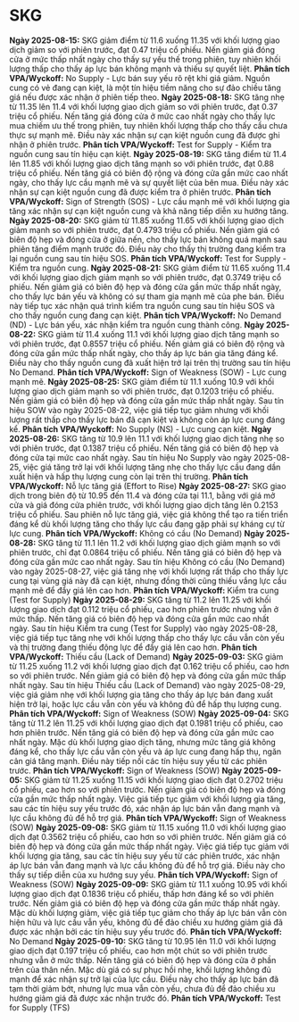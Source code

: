 # SKG

**Ngày 2025-08-15:** SKG giảm điểm từ 11.6 xuống 11.35 với khối lượng giao dịch giảm so với phiên trước, đạt 0.47 triệu cổ phiếu. Nến giảm giá đóng cửa ở mức thấp nhất ngày cho thấy sự yếu thế trong phiên, tuy nhiên khối lượng thấp cho thấy áp lực bán không mạnh và thiếu sự quyết liệt. **Phân tích VPA/Wyckoff:** No Supply - Lực bán suy yếu rõ rệt khi giá giảm. Nguồn cung có vẻ đang cạn kiệt, là một tín hiệu tiềm năng cho sự đảo chiều tăng giá nếu được xác nhận ở phiên tiếp theo.
**Ngày 2025-08-18:** SKG tăng nhẹ từ 11.35 lên 11.4 với khối lượng giao dịch giảm so với phiên trước, đạt 0.37 triệu cổ phiếu. Nến tăng giá đóng cửa ở mức cao nhất ngày cho thấy lực mua chiếm ưu thế trong phiên, tuy nhiên khối lượng thấp cho thấy cầu chưa thực sự mạnh mẽ. Điều này xác nhận sự cạn kiệt nguồn cung đã được ghi nhận ở phiên trước. **Phân tích VPA/Wyckoff:** Test for Supply - Kiểm tra nguồn cung sau tín hiệu cạn kiệt.
**Ngày 2025-08-19:** SKG tăng điểm từ 11.4 lên 11.85 với khối lượng giao dịch tăng mạnh so với phiên trước, đạt 0.88 triệu cổ phiếu. Nến tăng giá có biên độ rộng và đóng cửa gần mức cao nhất ngày, cho thấy lực cầu mạnh mẽ và sự quyết liệt của bên mua. Điều này xác nhận sự cạn kiệt nguồn cung đã được kiểm tra ở phiên trước. **Phân tích VPA/Wyckoff:** Sign of Strength (SOS) - Lực cầu mạnh mẽ với khối lượng gia tăng xác nhận sự cạn kiệt nguồn cung và khả năng tiếp diễn xu hướng tăng.
**Ngày 2025-08-20:** SKG giảm từ 11.85 xuống 11.65 với khối lượng giao dịch giảm mạnh so với phiên trước, đạt 0.4793 triệu cổ phiếu. Nến giảm giá có biên độ hẹp và đóng cửa ở giữa nến, cho thấy lực bán không quá mạnh sau phiên tăng điểm mạnh trước đó. Điều này cho thấy thị trường đang kiểm tra lại nguồn cung sau tín hiệu SOS. **Phân tích VPA/Wyckoff:** Test for Supply - Kiểm tra nguồn cung.
**Ngày 2025-08-21:** SKG giảm điểm từ 11.65 xuống 11.4 với khối lượng giao dịch giảm mạnh so với phiên trước, đạt 0.3749 triệu cổ phiếu. Nến giảm giá có biên độ hẹp và đóng cửa gần mức thấp nhất ngày, cho thấy lực bán yếu và không có sự tham gia mạnh mẽ của phe bán. Điều này tiếp tục xác nhận quá trình kiểm tra nguồn cung sau tín hiệu SOS và cho thấy nguồn cung đang cạn kiệt. **Phân tích VPA/Wyckoff:** No Demand (ND) - Lực bán yếu, xác nhận kiểm tra nguồn cung thành công.
**Ngày 2025-08-22:** SKG giảm từ 11.4 xuống 11.1 với khối lượng giao dịch tăng mạnh so với phiên trước, đạt 0.8557 triệu cổ phiếu. Nến giảm giá có biên độ rộng và đóng cửa gần mức thấp nhất ngày, cho thấy áp lực bán gia tăng đáng kể. Điều này cho thấy nguồn cung đã xuất hiện trở lại trên thị trường sau tín hiệu No Demand. **Phân tích VPA/Wyckoff:** Sign of Weakness (SOW) - Lực cung mạnh mẽ.
**Ngày 2025-08-25:** SKG giảm điểm từ 11.1 xuống 10.9 với khối lượng giao dịch giảm mạnh so với phiên trước, đạt 0.1203 triệu cổ phiếu. Nến giảm giá có biên độ hẹp và đóng cửa gần mức thấp nhất ngày. Sau tín hiệu SOW vào ngày 2025-08-22, việc giá tiếp tục giảm nhưng với khối lượng rất thấp cho thấy lực bán đã cạn kiệt và không còn áp lực cung đáng kể. **Phân tích VPA/Wyckoff:** No Supply (NS) - Lực cung cạn kiệt.
**Ngày 2025-08-26:** SKG tăng từ 10.9 lên 11.1 với khối lượng giao dịch tăng nhẹ so với phiên trước, đạt 0.1387 triệu cổ phiếu. Nến tăng giá có biên độ hẹp và đóng cửa tại mức cao nhất ngày. Sau tín hiệu No Supply vào ngày 2025-08-25, việc giá tăng trở lại với khối lượng tăng nhẹ cho thấy lực cầu đang dần xuất hiện và hấp thụ lượng cung còn lại trên thị trường. **Phân tích VPA/Wyckoff:** Nỗ lực tăng giá (Effort to Rise)
**Ngày 2025-08-27:** SKG giao dịch trong biên độ từ 10.95 đến 11.4 và đóng cửa tại 11.1, bằng với giá mở cửa và giá đóng cửa phiên trước, với khối lượng giao dịch tăng lên 0.2153 triệu cổ phiếu. Sau phiên nỗ lực tăng giá, việc giá không thể tạo ra tiến triển đáng kể dù khối lượng tăng cho thấy lực cầu đang gặp phải sự kháng cự từ lực cung. **Phân tích VPA/Wyckoff:** Không có cầu (No Demand)
**Ngày 2025-08-28:** SKG tăng từ 11.1 lên 11.2 với khối lượng giao dịch giảm mạnh so với phiên trước, chỉ đạt 0.0864 triệu cổ phiếu. Nến tăng giá có biên độ hẹp và đóng cửa gần mức cao nhất ngày. Sau tín hiệu Không có cầu (No Demand) vào ngày 2025-08-27, việc giá tăng nhẹ với khối lượng rất thấp cho thấy lực cung tại vùng giá này đã cạn kiệt, nhưng đồng thời cũng thiếu vắng lực cầu mạnh mẽ để đẩy giá lên cao hơn. **Phân tích VPA/Wyckoff:** Kiểm tra cung (Test for Supply)
**Ngày 2025-08-29:** SKG tăng từ 11.2 lên 11.25 với khối lượng giao dịch đạt 0.112 triệu cổ phiếu, cao hơn phiên trước nhưng vẫn ở mức thấp. Nến tăng giá có biên độ hẹp và đóng cửa gần mức cao nhất ngày. Sau tín hiệu Kiểm tra cung (Test for Supply) vào ngày 2025-08-28, việc giá tiếp tục tăng nhẹ với khối lượng thấp cho thấy lực cầu vẫn còn yếu và thị trường đang thiếu động lực để đẩy giá lên cao hơn. **Phân tích VPA/Wyckoff:** Thiếu cầu (Lack of Demand)
**Ngày 2025-09-03:** SKG giảm từ 11.25 xuống 11.2 với khối lượng giao dịch đạt 0.162 triệu cổ phiếu, cao hơn so với phiên trước. Nến giảm giá có biên độ hẹp và đóng cửa gần mức thấp nhất ngày. Sau tín hiệu Thiếu cầu (Lack of Demand) vào ngày 2025-08-29, việc giá giảm nhẹ với khối lượng gia tăng cho thấy áp lực bán đang xuất hiện trở lại, hoặc lực cầu vẫn còn yếu và không đủ để hấp thụ lượng cung. **Phân tích VPA/Wyckoff:** Sign of Weakness (SOW)
**Ngày 2025-09-04:** SKG tăng từ 11.2 lên 11.25 với khối lượng giao dịch đạt 0.1981 triệu cổ phiếu, cao hơn phiên trước. Nến tăng giá có biên độ hẹp và đóng cửa gần mức cao nhất ngày. Mặc dù khối lượng giao dịch tăng, nhưng mức tăng giá không đáng kể, cho thấy lực cầu vẫn còn yếu và áp lực cung đang hấp thụ, ngăn cản giá tăng mạnh. Điều này tiếp nối các tín hiệu suy yếu từ các phiên trước. **Phân tích VPA/Wyckoff:** Sign of Weakness (SOW)
**Ngày 2025-09-05:** SKG giảm từ 11.25 xuống 11.15 với khối lượng giao dịch đạt 0.2702 triệu cổ phiếu, cao hơn so với phiên trước. Nến giảm giá có biên độ hẹp và đóng cửa gần mức thấp nhất ngày. Việc giá tiếp tục giảm với khối lượng gia tăng, sau các tín hiệu suy yếu trước đó, xác nhận áp lực bán vẫn đang mạnh và lực cầu không đủ để hỗ trợ giá. **Phân tích VPA/Wyckoff:** Sign of Weakness (SOW)
**Ngày 2025-09-08:** SKG giảm từ 11.15 xuống 11.0 với khối lượng giao dịch đạt 0.3562 triệu cổ phiếu, cao hơn so với phiên trước. Nến giảm giá có biên độ hẹp và đóng cửa gần mức thấp nhất ngày. Việc giá tiếp tục giảm với khối lượng gia tăng, sau các tín hiệu suy yếu từ các phiên trước, xác nhận áp lực bán vẫn đang mạnh và lực cầu không đủ để hỗ trợ giá. Điều này cho thấy sự tiếp diễn của xu hướng suy yếu. **Phân tích VPA/Wyckoff:** Sign of Weakness (SOW)
**Ngày 2025-09-09:** SKG giảm từ 11.1 xuống 10.95 với khối lượng giao dịch đạt 0.1836 triệu cổ phiếu, thấp hơn đáng kể so với phiên trước. Nến giảm giá có biên độ hẹp và đóng cửa gần mức thấp nhất ngày. Mặc dù khối lượng giảm, việc giá tiếp tục giảm cho thấy áp lực bán vẫn còn hiện hữu và lực cầu vẫn yếu, không đủ để đảo chiều xu hướng giảm giá đã được xác nhận bởi các tín hiệu suy yếu trước đó. **Phân tích VPA/Wyckoff:** No Demand
**Ngày 2025-09-10:** SKG tăng từ 10.95 lên 11.0 với khối lượng giao dịch đạt 0.197 triệu cổ phiếu, cao hơn một chút so với phiên trước nhưng vẫn ở mức thấp. Nến tăng giá có biên độ hẹp và đóng cửa ở phần trên của thân nến. Mặc dù giá có sự phục hồi nhẹ, khối lượng không đủ mạnh để xác nhận sự trở lại của lực cầu. Điều này cho thấy áp lực bán đã tạm thời giảm bớt, nhưng lực mua vẫn còn yếu, chưa đủ để đảo chiều xu hướng giảm giá đã được xác nhận trước đó. **Phân tích VPA/Wyckoff:** Test for Supply (TFS)
